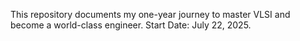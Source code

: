  This repository documents my one-year journey to master VLSI and become a world-class engineer. Start Date: July 22, 2025.
